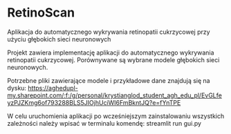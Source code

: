 # RetinoScan
Aplikacja do automatycznego wykrywania retinopatii cukrzycowej przy użyciu głębokich sieci neuronowych 

 
Projekt zawiera implementację aplikacji do automatycznego wykrywania retinopatii cukrzycowej. Porównywane są wybrane modele głębokich sieci neuronowych.  

Potrzebne pliki zawierające modele i przykładowe dane znajdują się na dysku:
https://aghedupl-my.sharepoint.com/:f:/g/personal/krystianglod_student_agh_edu_pl/EvGLfeyzPJZKmg6of793288BLS5JIOjhUciWI6FmBkntJQ?e=fYnTPE 
 
W celu uruchomienia aplikacji po wcześniejszym zainstalowaniu wszystkich zależności należy wpisać w terminalu komendę: 
streamlit run gui.py 
